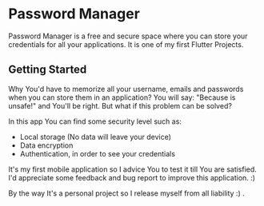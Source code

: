 # Password Manager

Password Manager is a free and secure space where you can store your credentials for all your applications.
It is one of my first Flutter Projects.

## Getting Started

Why You'd have to memorize all your username, emails and passwords when you can store them in an application?
You will say: "Because is unsafe!" and You'll be right.
But what if this problem can be solved?

In this app You can find some security level such as:

- Local storage (No data will leave your device)
- Data encryption
- Authentication, in order to see your credentials

It's my first mobile application so I advice You to test it till You are satisfied.
I'd appreciate some feedback and bug report to improve this application. :)

By the way It's a personal project so I release myself from all liability :) .
